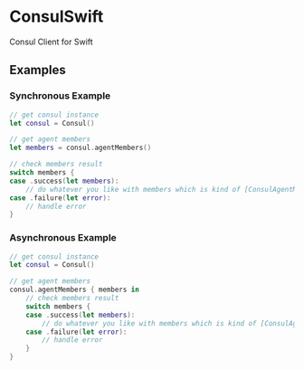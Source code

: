 # ConsulSwift
Consul Client for Swift

## Examples

### Synchronous Example

```swift
// get consul instance
let consul = Consul()

// get agent members
let members = consul.agentMembers()

// check members result
switch members {
case .success(let members):
    // do whatever you like with members which is kind of [ConsulAgentMember]
case .failure(let error):
    // handle error
}
```

### Asynchronous Example

```swift
// get consul instance
let consul = Consul()

// get agent members
consul.agentMembers { members in
    // check members result
    switch members {
    case .success(let members):
        // do whatever you like with members which is kind of [ConsulAgentMember]
    case .failure(let error):
        // handle error
    }
}
```
